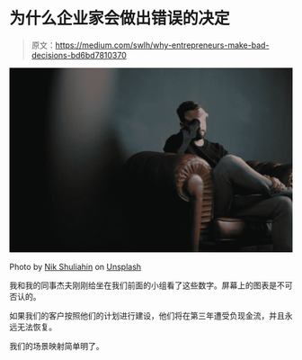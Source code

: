 # 为什么企业家会做出错误的决定

> 原文：<https://medium.com/swlh/why-entrepreneurs-make-bad-decisions-bd6bd7810370>

![](img/41bdf68930fdf9f5be1d925d58e83036.png)

Photo by [Nik Shuliahin](https://unsplash.com/photos/BuNWp1bL0nc?utm_source=unsplash&utm_medium=referral&utm_content=creditCopyText) on [Unsplash](https://unsplash.com/search/photos/bad-decisions?utm_source=unsplash&utm_medium=referral&utm_content=creditCopyText)

我和我的同事杰夫刚刚给坐在我们前面的小组看了这些数字。屏幕上的图表是不可否认的。

如果我们的客户按照他们的计划进行建设，他们将在第三年遭受负现金流，并且永远无法恢复。

我们的场景映射简单明了。